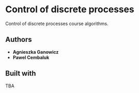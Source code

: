 # Control of discrete processes
Control of discrete processes course algorithms.

## Authors

* **Agnieszka Ganowicz**
* **Pawel Cembaluk**

## Built with

TBA
